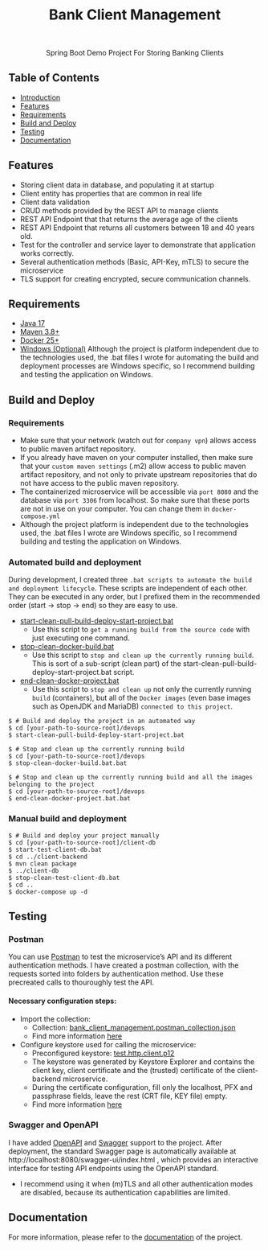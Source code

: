 <h1 align="center"> Bank Client Management </h1> <br>

<p align="center">
  Spring Boot Demo Project For Storing Banking Clients
</p>


## Table of Contents
- [Introduction](#introduction)
- [Features](#features)
- [Requirements](#requirements)
- [Build and Deploy](#build-and-deploy)
- [Testing](#testing)
- [Documentation](#documentation)

## Features
* Storing client data in database, and populating it at startup
* Client entity has properties that are common in real life
* Client data validation
* CRUD methods provided by the REST API to manage clients
* REST API Endpoint that that returns the average age of the clients
* REST API Endpoint that returns all customers between 18 and 40 years old.
* Test for the controller and service layer to demonstrate that application works correctly.
* Several authentication methods (Basic, API-Key, mTLS) to secure the microservice
* TLS support for creating encrypted, secure communication channels.

## Requirements
* [Java 17](https://jdk.java.net/archive/)
* [Maven 3.8+](https://maven.apache.org)
* [Docker 25+](https://www.docker.com)
* [Windows (Optional)](https://www.microsoft.com/en-gb/windows/windows-11) Although the project is platform independent due to the technologies used, the .bat files I wrote for automating the build and deployment processes are Windows specific, so I recommend building and testing the application on Windows.

## Build and Deploy
### Requirements
* Make sure that your network (watch out for `company vpn`) allows access to public maven artifact repository.
* If you already have maven on your computer installed, then make sure that your `custom maven settings` (.m2) allow access to public maven artifact repository, and not only to private upstream repositories that do not have access to the public maven repository.
* The containerized microservice will be accessible via `port 8080` and the database via `port 3306` from localhost. So make sure that these ports are not in use on your computer. You can change them in `docker-compose.yml`
* Although the project platform is independent due to the technologies used, the .bat files I wrote are Windows specific, so I recommend building and testing the application on Windows. 

### Automated build and deployment
During development, I created three `.bat scripts to automate the build and deployment lifecycle`. These scripts are independent of each other. They can be executed in any order, but I prefixed them in the recommended order (start &rarr; stop &rarr; end) so they are easy to use.
* [start-clean-pull-build-deploy-start-project.bat](./devops/start-clean-pull-build-deploy-start-project.bat)
  * Use this script to `get a running build from the source code` with just executing one command.
* [stop-clean-docker-build.bat](./devops/stop-clean-docker-build.bat)
  * Use this script to `stop and clean up the currently running build`. This is sort of a sub-script (clean part) of the start-clean-pull-build-deploy-start-project.bat script.
* [end-clean-docker-project.bat](./devops/end-clean-docker-project.bat)
  * Use this script to `stop and clean up` not only the currently running `build` (containers), but all of the `Docker images` (even base images such as OpenJDK and MariaDB) `connected to this project`.

```shell
$ # Build and deploy the project in an automated way
$ cd [your-path-to-source-root]/devops
$ start-clean-pull-build-deploy-start-project.bat
```

```shell
$ # Stop and clean up the currently running build
$ cd [your-path-to-source-root]/devops
$ stop-clean-docker-build.bat.bat
```

```shell
$ # Stop and clean up the currently running build and all the images belonging to the project
$ cd [your-path-to-source-root]/devops
$ end-clean-docker-project.bat.bat
```

### Manual build and deployment
```shell
$ # Build and deploy your project manually
$ cd [your-path-to-source-root]/client-db
$ start-test-client-db.bat
$ cd ../client-backend
$ mvn clean package
$ ../client-db
$ stop-clean-test-client-db.bat
$ cd ..
$ docker-compose up -d
```

## Testing

### Postman
You can use [Postman](https://www.postman.com/) to test the microservice’s API and its different authentication methods.
I have created a postman collection, with the requests sorted into folders by authentication method. Use these precreated calls to thouroughly test the API.

#### Necessary configuration steps:
* Import the collection:
  * Collection: [bank_client_management.postman_collection.json](./test-the-app-in-action-with-an-http-client/bank_client_management.postman_collection.json)
  *	Find more information [here](https://learning.postman.com/docs/getting-started/importing-and-exporting/importing-data/#import-postman-data)
* Configure keystore used for calling the microservice:
  *	Preconfigured keystore: [test.http.client.p12](./test-the-app-in-action-with-an-http-client/test.http.client.p12)
  *	The keystore was generated by Keystore Explorer and contains the client key, client certificate and the (trusted) certificate of the client-backend microservice.
  *	During the certificate configuration, fill only the localhost, PFX and passphrase fields, leave the rest (CRT file, KEY file) empty.
  *	Find more information [here](https://learning.postman.com/docs/sending-requests/authorization/certificates/)

### Swagger and OpenAPI
I have added [OpenAPI](https://www.openapis.org/) and [Swagger](https://swagger.io/) support to the project.
After deployment, the standard Swagger page is automatically available at http://localhost:8080/swagger-ui/index.html
, which provides an interactive interface for testing API endpoints using the OpenAPI standard.
* I recommend using it when (m)TLS and all other authentication modes are disabled, because its authentication capabilities are limited.

## Documentation
For more information, please refer to the [documentation](./docs/Bank%20Client%20Management%20Documentation.docx) of the project.

